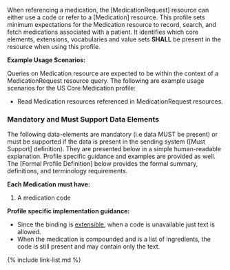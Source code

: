 
When referencing a medication, the  [MedicationRequest] resource can either use a code or refer to a [Medication] resource.  This profile sets minimum expectations for the Medication resource to record, search, and fetch medications associated with a patient. It identifies which core elements, extensions, vocabularies and value sets **SHALL** be present in the resource when using this profile.

**Example Usage Scenarios:**

Queries on Medication resource are expected to be within the context of a MedicationRequest resource query. The following are
example usage scenarios for the US Core Medication profile:

-   Read Medication resources referenced in MedicationRequest resources.

### Mandatory and Must Support Data Elements


The following data-elements are mandatory (i.e data MUST be present) or must be supported if the data is present in the sending system ([Must Support] definition). They are presented below in a simple human-readable explanation.  Profile specific guidance and examples are provided as well.  The [Formal Profile Definition] below provides the  formal summary, definitions, and  terminology requirements.  

**Each Medication must have:**

1.  A medication code

**Profile specific implementation guidance:**

*  Since the binding is [extensible](general-guidance.html#extensible-binding-for-codeableconcept-datatype), when a code is unavailable just text is allowed.
* When the medication is compounded and is a list of ingredients, the code is still present and may contain only the text.

{% include link-list.md %}
